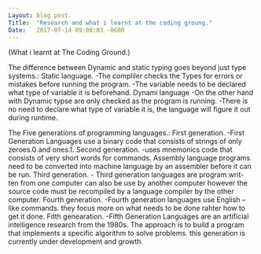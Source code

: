 ```yaml
---
Layout:	blog post.
Title:	"Research and what i learnt at the coding groung."
Date:	2017-07-14 09:08:03 -0600
---
```


(What i learnt at The Coding Ground.)

The difference between Dynamic and static typing goes beyond just type systems.:
Static language.
	-The compliler checks the Types for errors or mistakes before running the program.
	-The variable needs to be declared what type of variable it is beforehand.
Dynami language
	-On the other hand with Dynamic typse are only checked as the program is running.
	-There is no need to declare what type of variable it is, the language will figure it out during runtime.

The Five generations of programming languages.:
First generation.
	-First Generation Languages use a binary code that consists of strings of only zeroes.0 and ones.1.
Second generation.
	-uses mnemonics code that consists of very short words for commands. Assembly language programs need to be converted into machine language by an assembler before it can be run.
Third generation.
	- Third generation languages are program writ- ten from one computer can also be use by another computer however the source code must be recompiled by a language compiler by the other computer.
Fourth generation.
	-Fourth generation languages use English – like commands. they focus more on what needs to be done rahter how to get it done.
Fitth genearation.
	-Fifth Generation Languages are an artificial intelligence research from the 1980s. The approach is to build a program that implements a specific algorithm to solve problems. this generation is currently under development and growth.  
